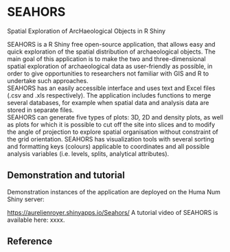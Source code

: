 # SEAHORS
Spatial Exploration of ArcHaeological Objects in R Shiny


SEAHORS is a R Shiny free open-source application, that allows easy and quick exploration of the spatial distribution of archaeological objects.
The main goal of this application is to make the two and three-dimensional spatial exploration of archaeological data as user-friendly as possible, 
in order to give opportunities to researchers not familiar with GIS and R to undertake such approaches. <br>
SEAHORS has an easily accessible interface and uses text and Excel files (.csv and .xls respectively). The application  includes functions to merge several databases, 
for example when spatial data and analysis data are stored in separate files. <br>
SEAHORS can generate five types of plots: 3D, 2D and density plots, as well as plots for which it is possible to cut off the site into slices and to modify the angle 
of projection to explore spatial organisation without constraint of the grid orientation. SEAHORS has visualization tools with several sorting and formatting keys 
(colours) applicable to coordinates and all possible analysis variables (i.e. levels, splits, analytical attributes).


## Demonstration and tutorial
Demonstration instances of the application are deployed on the Huma Num Shiny server:

https://aurelienroyer.shinyapps.io/Seahors/
A tutorial video of SEAHORS is available here: xxxx.



## Reference

